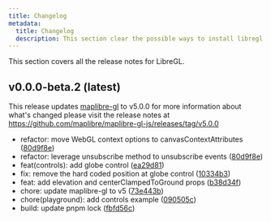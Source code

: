```yaml
---
title: Changelog
metadata:
  title: Changelog
  description: This section clear the possible ways to install libregl.
---
```


This section covers all the release notes for LibreGL.

## v0.0.0-beta.2 (latest)

This release updates [maplibre-gl](https://github.com/maplibre/maplibre-gl-js/) to v5.0.0 for more information about what's changed please visit the release notes at https://github.com/maplibre/maplibre-gl-js/releases/tag/v5.0.0

- refactor: move WebGL context options to canvasContextAttributes ([80d9f8e](https://github.com/themustafaomar/libregl/pull/3/commits/bd54b727354b5fc778a42b45f09be3cf7fae94b5))
- refactor: leverage unsubscribe method to unsubscribe events ([80d9f8e](https://github.com/themustafaomar/libregl/pull/3/commits/80d9f8e33bbc6f3d9fe3c123f85b7b82afb35f59))
- feat(controls): add globe control ([ea29d81](https://github.com/themustafaomar/libregl/pull/3/commits/ea29d81e62d1fd2b41524c25c436b93bef488138))
- fix: remove the hard coded position at globe control ([10334b3](https://github.com/themustafaomar/libregl/pull/3/commits/10334b3bc87431e91474f382f2b5a3f067ed9cd7))
- feat: add elevation and centerClampedToGround props ([b38d34f](https://github.com/themustafaomar/libregl/pull/3/commits/b38d34f3947717b6e2c8cacae3c0682e5bd071f8))
- chore: update maplibre-gl to v5 ([73e443b](https://github.com/themustafaomar/libregl/pull/3/commits/73e443b1951a2ff658e713fabe676b33c6a2d967))
- chore(playground): add controls example ([090505c](https://github.com/themustafaomar/libregl/pull/3/commits/090505c6fbb2a84c1319a24309078de9cf8568a3))
- build: update pnpm lock ([fbfd56c](https://github.com/themustafaomar/libregl/pull/3/commits/fbfd56c6d306e54236e814c0e7011de752b7d709))